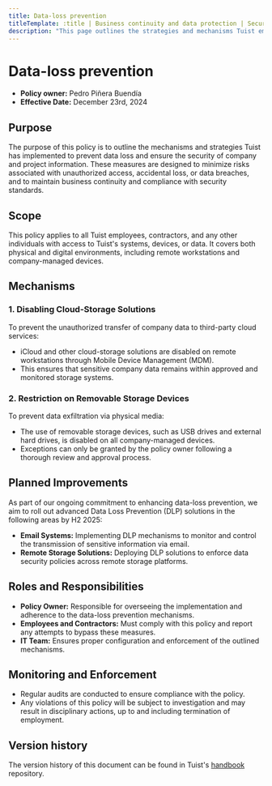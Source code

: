 ```yaml
---
title: Data-loss prevention
titleTemplate: :title | Business continuity and data protection | Security | Tuist Handbook
description: "This page outlines the strategies and mechanisms Tuist employs to prevent data loss, ensuring the security and continuity of company operations."
---
```


# Data-loss prevention

- **Policy owner:** Pedro Piñera Buendía
- **Effective Date:** December 23rd, 2024

## Purpose
The purpose of this policy is to outline the mechanisms and strategies Tuist has implemented to prevent data loss and ensure the security of company and project information. These measures are designed to minimize risks associated with unauthorized access, accidental loss, or data breaches, and to maintain business continuity and compliance with security standards.

## Scope
This policy applies to all Tuist employees, contractors, and any other individuals with access to Tuist's systems, devices, or data. It covers both physical and digital environments, including remote workstations and company-managed devices.

## Mechanisms

### 1. Disabling Cloud-Storage Solutions
To prevent the unauthorized transfer of company data to third-party cloud services:
- iCloud and other cloud-storage solutions are disabled on remote workstations through Mobile Device Management (MDM).
- This ensures that sensitive company data remains within approved and monitored storage systems.

### 2. Restriction on Removable Storage Devices
To prevent data exfiltration via physical media:
- The use of removable storage devices, such as USB drives and external hard drives, is disabled on all company-managed devices.
- Exceptions can only be granted by the policy owner following a thorough review and approval process.

## Planned Improvements
As part of our ongoing commitment to enhancing data-loss prevention, we aim to roll out advanced Data Loss Prevention (DLP) solutions in the following areas by H2 2025:
- **Email Systems:** Implementing DLP mechanisms to monitor and control the transmission of sensitive information via email.
- **Remote Storage Solutions:** Deploying DLP solutions to enforce data security policies across remote storage platforms.

## Roles and Responsibilities
- **Policy Owner:** Responsible for overseeing the implementation and adherence to the data-loss prevention mechanisms.
- **Employees and Contractors:** Must comply with this policy and report any attempts to bypass these measures.
- **IT Team:** Ensures proper configuration and enforcement of the outlined mechanisms.

## Monitoring and Enforcement
- Regular audits are conducted to ensure compliance with the policy.
- Any violations of this policy will be subject to investigation and may result in disciplinary actions, up to and including termination of employment.

## Version history
The version history of this document can be found in Tuist's [handbook](https://github.com/tuist/handbook) repository.
